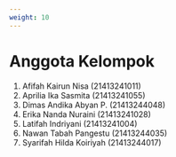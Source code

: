 ```yaml
---
weight: 10
---
```


# Anggota Kelompok

1. Afifah Kairun Nisa (21413241011)
2. Aprilia Ika Sasmita (21413241055)
3. Dimas Andika Abyan P. (21413244048)
4. Erika Nanda Nuraini (21413241028)
5. Latifah Indriyani (21413241004)
6. Nawan Tabah Pangestu (21413244035)
7. Syarifah Hilda Koiriyah (21413244017)